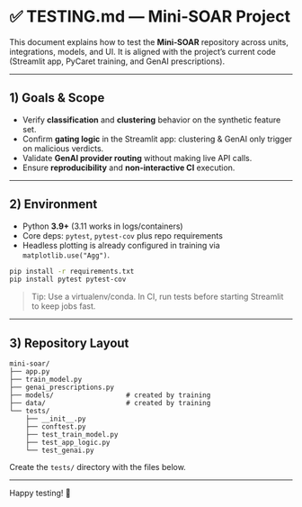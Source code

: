 # ✅ TESTING.md — Mini‑SOAR Project

This document explains how to test the **Mini‑SOAR** repository across units, integrations, models, and UI. It is aligned with the project’s current code (Streamlit app, PyCaret training, and GenAI prescriptions).

---

## 1) Goals & Scope
- Verify **classification** and **clustering** behavior on the synthetic feature set.
- Confirm **gating logic** in the Streamlit app: clustering & GenAI only trigger on malicious verdicts.
- Validate **GenAI provider routing** without making live API calls.
- Ensure **reproducibility** and **non‑interactive CI** execution.

---

## 2) Environment
- Python **3.9+** (3.11 works in logs/containers)
- Core deps: `pytest`, `pytest-cov` plus repo requirements
- Headless plotting is already configured in training via `matplotlib.use("Agg")`.

```bash
pip install -r requirements.txt
pip install pytest pytest-cov
```

> Tip: Use a virtualenv/conda. In CI, run tests before starting Streamlit to keep jobs fast.

---

## 3) Repository Layout 
```
mini-soar/
├── app.py
├── train_model.py
├── genai_prescriptions.py
├── models/                  # created by training
├── data/                    # created by training
└── tests/
    ├── __init__.py
    ├── conftest.py
    ├── test_train_model.py
    ├── test_app_logic.py
    └── test_genai.py
```

Create the `tests/` directory with the files below.

---


Happy testing! 🧪

